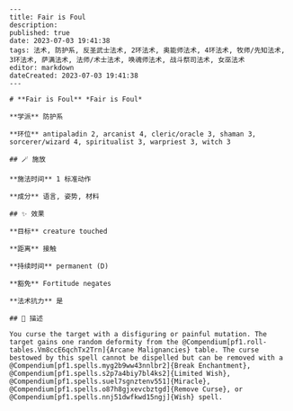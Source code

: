 
    ---
    title: Fair is Foul
    description: 
    published: true
    date: 2023-07-03 19:41:38
    tags: 法术, 防护系, 反圣武士法术, 2环法术, 奥能师法术, 4环法术, 牧师/先知法术, 3环法术, 萨满法术, 法师/术士法术, 唤魂师法术, 战斗祭司法术, 女巫法术
    editor: markdown
    dateCreated: 2023-07-03 19:41:38
    ---

    # **Fair is Foul** *Fair is Foul*

    **学派** 防护系 

    **环位** antipaladin 2, arcanist 4, cleric/oracle 3, shaman 3, sorcerer/wizard 4, spiritualist 3, warpriest 3, witch 3

    ## 🪄 施放

    **施法时间** 1 标准动作

    **成分** 语言, 姿势, 材料

    ## ✨ 效果 

    **目标** creature touched 

    **距离** 接触  

    **持续时间** permanent (D) 

    **豁免** Fortitude negates

    **法术抗力** 是

    ## 📖 描述

    You curse the target with a disfiguring or painful mutation. The target gains one random deformity from the @Compendium[pf1.roll-tables.Vm8ccE6qchTx2Trn]{Arcane Malignancies} table. The curse bestowed by this spell cannot be dispelled but can be removed with a @Compendium[pf1.spells.myg2b9ww43nnlbr2]{Break Enchantment}, @Compendium[pf1.spells.s2p7a4biy7bl4ks2]{Limited Wish}, @Compendium[pf1.spells.suel7sgnztenv551]{Miracle}, @Compendium[pf1.spells.o87h8gjxevcbztgd]{Remove Curse}, or @Compendium[pf1.spells.nnj51dwfkwd15ngj]{Wish} spell.
    